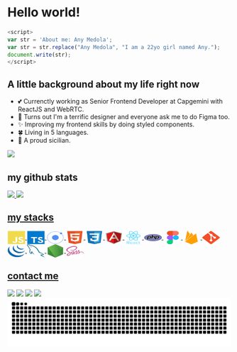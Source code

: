 # Hello world!
  ```js
<script>
var str = 'About me: Any Medola';
var str = str.replace("Any Medola", "I am a 22yo girl named Any.");
document.write(str);
</script>
```

<!-- ## some stuffs going on my life right now 
- 😎I Work with front-end web and mobile development(I do a little bit of backend too).
- 💕Currenctly working as Senior Frontend Developer at Capgemini with ReactJS and WebRTC.
- 🍋Also learning Italian and living in Sicily.
- 🙌Taking Information Systems classes.-->

<!--  ## my mood these days
![My-Job](https://user-images.githubusercontent.com/61008693/173674471-e8f7d3ac-bd65-4cd2-9e87-d5f6850fb131.gif) 
![My-Job](https://media.giphy.com/media/323UIZhE5QGojrNZG6/giphy.gif) 
![My-Job](https://user-images.githubusercontent.com/61008693/207576210-40ba34ac-96aa-43a3-8d68-dd18223259cf.gif) 
![My-Job](https://user-images.githubusercontent.com/61008693/209569596-a05adfe6-f2b7-4cbd-ab8f-4d41a3ce7f3a.gif) 
![My-Job](https://media.tenor.com/g3y2q5VQxvAAAAAM/cat-computer.gif) -->

  
  <div style="display: inline_block"> 
  <h2>A little background about my life right now</h2>
  <div>
    <ul>
      <li>💕 Currenctly working as Senior Frontend Developer at Capgemini with ReactJS and WebRTC.</li>
      <li>🌈 Turns out I'm a terrific designer and everyone ask me to do Figma too.</li>
      <li>✨ Improving my frontend skills by doing styled components.</li>
      <li>🍀 Living in 5 languages.</li>
      <li>🍋 A proud sicilian.</li>
    </ul>
</div> 
    <img src="https://media.tenor.com/g3y2q5VQxvAAAAAM/cat-computer.gif">
</div>

## my github stats
<div>
  <a href="https://github.com/anyemedola">
  <img height="180em" src="https://github-readme-stats-git-masterrstaa-rickstaa.vercel.app/api?username=anyemedola&show_icons=true&theme=buefy&include_all_commits=true&count_private=true"/>
  <img height="180em" src="https://github-readme-stats-git-masterrstaa-rickstaa.vercel.app/api/top-langs/?username=anyemedola&layout=compact&langs_count=7&theme=buefy"/>
</div>
  <h2>my stacks</h2>
<div style="display: inline_block">
  <img align="center" alt="Any-Js" height="30" width="40" src="https://raw.githubusercontent.com/devicons/devicon/master/icons/javascript/javascript-plain.svg">
  <img align="center" alt="Any-Ts" height="30" width="40" src="https://raw.githubusercontent.com/devicons/devicon/master/icons/typescript/typescript-plain.svg">
  <img align="center" alt="Rafa-Ionic" height="30" width="40" src="https://raw.githubusercontent.com/devicons/devicon/master/icons/ionic/ionic-original.svg">
  <img align="center" alt="Any-HTML" height="30" width="40" src="https://raw.githubusercontent.com/devicons/devicon/master/icons/html5/html5-original.svg">
  <img align="center" alt="Any-CSS" height="30" width="40" src="https://raw.githubusercontent.com/devicons/devicon/master/icons/css3/css3-original.svg">
  <img align="center" alt="Any-Angular" height="30" width="40" src="https://raw.githubusercontent.com/devicons/devicon/master/icons/angularjs/angularjs-original.svg">
  <img align="center" alt="Any-React" height="30" width="40" src="https://raw.githubusercontent.com/devicons/devicon/master/icons/react/react-original-wordmark.svg">
  <img align="center" alt="Any-PHP" height="30" width="40" src="https://raw.githubusercontent.com/devicons/devicon/master/icons/php/php-original.svg">
  <img align="center" alt="Any-Figma" height="30" width="40" src="https://raw.githubusercontent.com/devicons/devicon/master/icons/figma/figma-original.svg">
  <img align="center" alt="Any-Firebase" height="30" width="40" src="https://raw.githubusercontent.com/devicons/devicon/master/icons/firebase/firebase-plain.svg">
  <img align="center" alt="Any-Git" height="30" width="40" src="https://raw.githubusercontent.com/devicons/devicon/master/icons/git/git-original.svg">
  <img align="center" alt="Any-JQuery" height="30" width="40" src="https://raw.githubusercontent.com/devicons/devicon/master/icons/jquery/jquery-original.svg">
  <img align="center" alt="Any-MySQL" height="30" width="40" src="https://raw.githubusercontent.com/devicons/devicon/master/icons/mysql/mysql-original.svg">
  <img align="center" alt="Any-NodeJS" height="30" width="40" src="https://raw.githubusercontent.com/devicons/devicon/master/icons/nodejs/nodejs-original.svg">
  <img align="center" alt="Alan-SASS" height="30" width="40" src="https://raw.githubusercontent.com/devicons/devicon/master/icons/sass/sass-original.svg">
</div>
  <h2>contact me</h2>
  <a href="https://instagram.com/anyemedola" target="_blank"><img src="https://img.shields.io/badge/-Instagram-%23E4405F?style=for-the-badge&logo=instagram&logoColor=white" target="_blank"></a>
 <a href="https://discord.gg/UNznXmskTX" target="_blank"><img src="https://img.shields.io/badge/Discord-7289DA?style=for-the-badge&logo=discord&logoColor=white" target="_blank"></a> 
  <a href = "mailto:anynhamedola@gmail.com"><img src="https://img.shields.io/badge/-Gmail-%23333?style=for-the-badge&logo=gmail&logoColor=white" target="_blank"></a>
  <a href="https://www.linkedin.com/in/anyemedola" target="_blank"><img src="https://img.shields.io/badge/-LinkedIn-%230077B5?style=for-the-badge&logo=linkedin&logoColor=white" target="_blank"></a> 
 
<picture>
  <source media="(prefers-color-scheme: dark)" srcset="https://raw.githubusercontent.com/anyemedola/anyemedola/output/github-contribution-grid-snake-dark.svg">
  <source media="(prefers-color-scheme: light)" srcset="https://raw.githubusercontent.com/anyemedola/anyemedola/output/github-contribution-grid-snake.svg">
  <img alt="github contribution grid snake animation" src="https://raw.githubusercontent.com/anyemedola/anyemedola/output/github-contribution-grid-snake.svg">
</picture>
